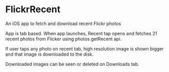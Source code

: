 # FlickrRecent
An iOS app to fetch and download recent Flickr photos

App is tab based. When app launches, Recent tap opens and fetches 21 recent photos from Flicker using photos.getRecent api.

If user taps any photo on recent tab, high resolution image is shown bigger and that image is downloaded to the disk.

Downloaded images can be seen or deleted on Downloads tab.
